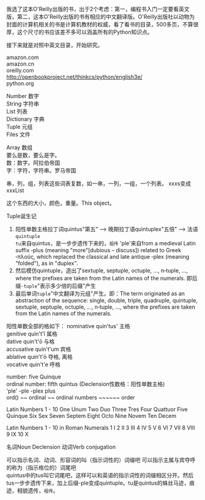 我选了这本O'Reilly出版的书，出于2个考虑：第一，编程书入门一定要看英文版，第二，这本O'Reilly出版的书有相应的中文翻译版。O'Reilly出版社以动物为封面的计算机相关的书是计算机教材的权威，看了看书的目录，500多页，不算很厚，这个尺寸的书应该差不多可以涵盖所有的Python知识点。

接下来就是对照中英文目录，开始研究。

amazon.com  
amazon.cn  
oreilly.com  
http://openbookproject.net/thinkcs/python/english3e/  
python.org  

Number 数字  
String 字符串  
List 列表  
Dictionary 字典  
Tuple 元组  
Files 文件  

Array 数组  
要么是数，要么是字。  
数：数字。阿拉伯帝国  
字：字符，字符串。罗马帝国  

串，列，组，列表这些词表复数，如一串，一列，一组，一个列表。
xxxs变成xxxList

这个东西的大小，颜色，重量。This object。

Tuple诞生记  
1. 阳性单数主格拉丁词quintus"第五" --> 晚期拉丁语quintuplex"五倍" --> 法语`quintuple`  
`tu`来自quintus，是一步步遗传下来的，`祖传`
'ple'来自from a medieval Latin suffix ‑plus (meaning "more"[dubious – discuss]) related to Greek ‑πλοῦς, which replaced the classical and late antique ‑plex (meaning "folded"), as in "duplex".  
2. 然后模仿quintuple，造出了sextuple, septuple, octuple, ..., n‑tuple, ..., where the prefixes are taken from the Latin names of the numerals. 即后缀`-tuple`"表示多少倍的后缀"产生  
3. 最后单词`tuple`"中文翻译为元组"产生。即：The term originated as an abstraction of the sequence: single, double, triple, quadruple, quintuple, sextuple, septuple, octuple, ..., n‑tuple, ..., where the prefixes are taken from the Latin names of the numerals.  


阳性单数全部的格如下：
nominative	quin'tus' 主格  
genitive	  quin't'ī  属格  
dative	    quin't'ō  与格  
accusative	quin't'um 宾格  
ablative	  quin't'ō  夺格, 离格  
vocative	  quin't'e  呼格  

number: five Quinque  
ordinal number: fifth quintus (Declension性数格：阳性单数主格)  
'ple' -ple -plex plus  
ord() ~~ ordinal ~~ ordinal numbers ~~~~~~ order  

Latin Numbers 1 - 10
One	Unum
Two	Duo
Three	Tres
Four	Quattuor
Five	Quinque
Six	Sex
Seven	Septem
Eight	Octo
Nine	Novem
Ten	Decem

Latin Numbers 1 - 10 in Roman Numerals
1 I
2	II
3	III
4	IV
5	V
6	VI
7	VII
8	VIII
9	IX
10	X

名词Noun Declension
动词Verb conjugation


可以指示名词、动词、形容词的叫（指示词性的）词缀吧
可以指示主属与宾夺呼的称为（指示格位的）词尾吧  
quintus中的tus叫它词尾吧，这样可以和英语的指示词性的词缀相区分开。然后tus一步步遗传下来，加上后缀-ple变成quintuple。tu是quintus的蛛丝马迹，痕迹，相貌遗传，`祖传`。
